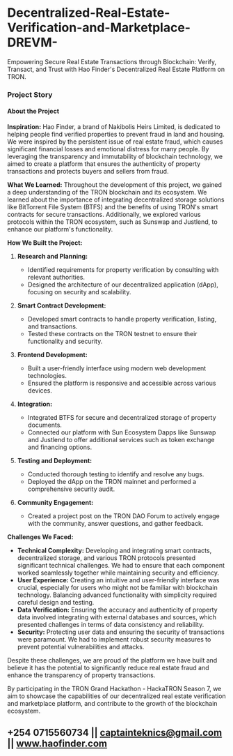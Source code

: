 # Decentralized-Real-Estate-Verification-and-Marketplace-DREVM-
Empowering Secure Real Estate Transactions through Blockchain: Verify, Transact, and Trust with Hao Finder's Decentralized Real Estate Platform on TRON.


### Project Story

#### About the Project

**Inspiration:**
Hao Finder, a brand of Nakibolis Heirs Limited, is dedicated to helping people find verified properties to prevent fraud in land and housing. We were inspired by the persistent issue of real estate fraud, which causes significant financial losses and emotional distress for many people. By leveraging the transparency and immutability of blockchain technology, we aimed to create a platform that ensures the authenticity of property transactions and protects buyers and sellers from fraud.

**What We Learned:**
Throughout the development of this project, we gained a deep understanding of the TRON blockchain and its ecosystem. We learned about the importance of integrating decentralized storage solutions like BitTorrent File System (BTFS) and the benefits of using TRON's smart contracts for secure transactions. Additionally, we explored various protocols within the TRON ecosystem, such as Sunswap and Justlend, to enhance our platform's functionality.

**How We Built the Project:**
1. **Research and Planning:**
   - Identified requirements for property verification by consulting with relevant authorities.
   - Designed the architecture of our decentralized application (dApp), focusing on security and scalability.

2. **Smart Contract Development:**
   - Developed smart contracts to handle property verification, listing, and transactions.
   - Tested these contracts on the TRON testnet to ensure their functionality and security.

3. **Frontend Development:**
   - Built a user-friendly interface using modern web development technologies.
   - Ensured the platform is responsive and accessible across various devices.

4. **Integration:**
   - Integrated BTFS for secure and decentralized storage of property documents.
   - Connected our platform with Sun Ecosystem Dapps like Sunswap and Justlend to offer additional services such as token exchange and financing options.

5. **Testing and Deployment:**
   - Conducted thorough testing to identify and resolve any bugs.
   - Deployed the dApp on the TRON mainnet and performed a comprehensive security audit.

6. **Community Engagement:**
   - Created a project post on the TRON DAO Forum to actively engage with the community, answer questions, and gather feedback.

**Challenges We Faced:**
- **Technical Complexity:** Developing and integrating smart contracts, decentralized storage, and various TRON protocols presented significant technical challenges. We had to ensure that each component worked seamlessly together while maintaining security and efficiency.
- **User Experience:** Creating an intuitive and user-friendly interface was crucial, especially for users who might not be familiar with blockchain technology. Balancing advanced functionality with simplicity required careful design and testing.
- **Data Verification:** Ensuring the accuracy and authenticity of property data involved integrating with external databases and sources, which presented challenges in terms of data consistency and reliability.
- **Security:** Protecting user data and ensuring the security of transactions were paramount. We had to implement robust security measures to prevent potential vulnerabilities and attacks.

Despite these challenges, we are proud of the platform we have built and believe it has the potential to significantly reduce real estate fraud and enhance the transparency of property transactions.

By participating in the TRON Grand Hackathon - HackaTRON Season 7, we aim to showcase the capabilities of our decentralized real estate verification and marketplace platform, and contribute to the growth of the blockchain ecosystem.

## +254 0715560734  || captainteknics@gmail.com  || www.haofinder.com
